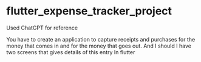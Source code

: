 # flutter_expense_tracker_project

Used ChatGPT for reference

You have to create an application to capture receipts and purchases for the money that comes in and for the money that goes out. And I should I have two screens that gives details of this entry  In flutter
